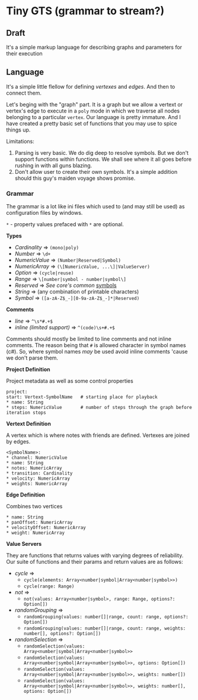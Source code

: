 # Tiny GTS (grammar to stream?)

## Draft
It's a simple markup language for describing graphs and parameters for their execution

## Language
It's a simple little flellow for defining _vertexes_ and _edges_. And then to connect them.

Let's beging with the "graph" part. It is a graph but we allow a vertext or vertex's edge
to execute in a `poly` mode in which we traverse all nodes belonging to a particular `vertex`.
Our language is pretty immature. And I have created a pretty basic set of functions that you
may use to spice things up.

Limitations:
1. Parsing is very basic. We do dig deep to resolve symbols. But we don't support functions within functions.
	We shall see where it all goes before rushing in with all guns blazing.
2. Don't allow user to create their own symbols. It's a simple addition should this guy's maiden voyage
   shows promise.

### Grammar

The grammar is a lot like ini files which used to (and may still be used) as configuration files by windows.

`*` - property values prefaced with `*` are optional.

**Types**
* *Cardinality* => `(mono|poly)`
* *Number* => `\d+`
* *NumericValue* => `(Number|Reserved|Symbol)`
* *NumericArray* => `(\[NumericValue, ...\]|ValueServer)`
* *Option* => `(cycle|reuse)`
* *Range* => `\[number|symbol - number|symbol\]`
* *Reserved* => _See core's common_ [symbols](https://github.com/celsasser/tiny-midi-suite.git/core/tree/master/res/symbols)
* *String* => (any combination of printable characters)
* *Symbol* => `([a-zA-Z$_-][0-9a-zA-Z$_-]*|Reserved)`

**Comments**
* *line* => `^\s*#.+$`
* *inline (limited support)* => `^(code)\s+#.+$`

Comments should mostly be limited to line comments and not inline comments. The reason being
that `#` is allowed character in symbol names (c#). So, where symbol names _may_ be used
avoid inline comments 'cause we don't parse them.

**Project Definition**

Project metadata as well as some control properties

```
project:
start: Vertext-SymbolName   # starting place for playback
* name: String
* steps: NumericValue       # number of steps through the graph before iteration stops
```

**Vertext Definition**

A vertex which is where notes with friends are defined. Vertexes are joined by edges.

```
<SymbolName>:
* channel: NumericValue
* name: String
* notes: NumericArray
* transition: Cardinality
* velocity: NumericArray
* weights: NumericArray
```

**Edge Definition**

Combines two vertices

```
* name: String
* panOffset: NumericArray
* velocityOffset: NumericArray
* weight: NumericArray
```
**Value Servers**

They are functions that returns values with varying degrees of reliability.
Our suite of functions and their params and return values are as follows:


* *cycle* =>
  * `cycle(elements: Array<number|symbol|Array<number|symbol>>)`
  * `cycle(range: Range)`
* *not* =>
  * `not(values: Array<number|symbol>, range: Range, options?: Option[])`
* *randomGrouping* =>
  * `randomGrouping(values: number[]|range, count: range, options?: Option[])`
  * `randomGrouping(values: number[]|range, count: range, weights: number[], options?: Option[])`
* *randomSelection* =>
  * `randomSelection(values: Array<number|symbol|Array<number|symbol>>`
  * `randomSelection(values: Array<number|symbol|Array<number|symbol>>, options: Option[])`
  * `randomSelection(values: Array<number|symbol|Array<number|symbol>>, weights: number[])`
  * `randomSelection(values: Array<number|symbol|Array<number|symbol>>, weights: number[], options: Option[])`

